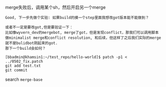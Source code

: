 

merge失败后，调用某个sh，然后开启另一个merge



```
Good, 下一步先做个实验: 如果build的摸一个step里面我想改got版本能不能做到？

或者不一定是要改got,但是要验证一下：
比如像wyvern_dev的mergebot, merge了got，但是发现conflict，那我们可以调用脚本做minimalist merge和conflict resolution, 和后续，但这样了之后我们实际的merge就不是bulidbot刚起来的got.
那下一个build会如何？
```







```
[bbadmin@khamsin1:~/test_repo/hello-world]$ patch -p1 < ../0502_fix.patch
git add test.txt
git commit
```



search `merge-base`